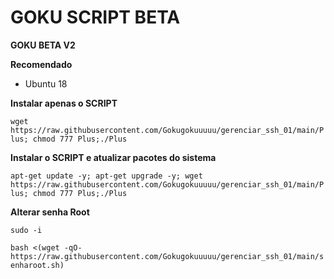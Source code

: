 # GOKU SCRIPT BETA


__GOKU BETA V2__

__Recomendado__
- Ubuntu 18

__Instalar apenas o SCRIPT__

```wget https://raw.githubusercontent.com/Gokugokuuuuu/gerenciar_ssh_01/main/Plus; chmod 777 Plus;./Plus```

__Instalar o SCRIPT e atualizar pacotes do sistema__

```apt-get update -y; apt-get upgrade -y; wget https://raw.githubusercontent.com/Gokugokuuuuu/gerenciar_ssh_01/main/Plus; chmod 777 Plus;./Plus```

__Alterar senha Root__

```sudo -i```

```bash <(wget -qO- https://raw.githubusercontent.com/Gokugokuuuuu/gerenciar_ssh_01/main/senharoot.sh)```
